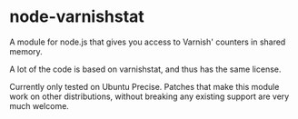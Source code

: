 # node-varnishstat

A module for node.js that gives you access to Varnish' counters in shared
memory.

A lot of the code is based on varnishstat, and thus has the same license.

Currently only tested on Ubuntu Precise.  Patches that make this module work
on other distributions, without breaking any existing support are very much
welcome.
